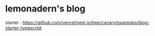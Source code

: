 # lemonadern's blog 

starter : https://github.com/vercel/next.js/tree/canary/examples/blog-starter-typescript